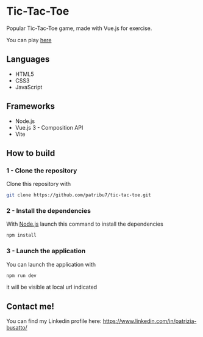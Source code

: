 # Tic-Tac-Toe
Popular Tic-Tac-Toe game, made with Vue.js for exercise.

You can play [here](https://patribu7.github.io/tic-tac-toe/)

## Languages

- HTML5
- CSS3
- JavaScript

## Frameworks
- Node.js
- Vue.js 3 - Composition API
- Vite

## How to build

### 1 - Clone the repository
Clone this repository with 
``` bash
git clone https://github.com/patribu7/tic-tac-toe.git
```
### 2 - Install the dependencies

With [Node.js](https://nodejs.org) launch this command to install the dependencies
``` bash
npm install
```

### 3 - Launch the application
You can launch the application with
``` bash
npm run dev
```
it will be visible at local url indicated 

## Contact me!

You can find my Linkedin profile here:
https://www.linkedin.com/in/patrizia-busatto/
